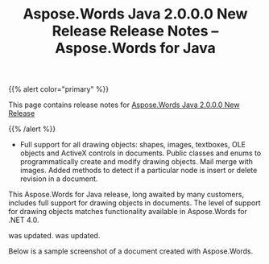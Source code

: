 ﻿---
title: Aspose.Words Java 2.0.0.0 New Release Release Notes – Aspose.Words for Java
articleTitle: Aspose.Words Java 2.0.0.0 New Release Release Notes
linktitle: Aspose.Words Java 2.0.0.0 New Release Release Notes
description: "Aspose.Words Java 2.0.0.0 New Release Release Notes – the latest updates and fixes."
type: docs
weight: 60
url: /java/aspose-words-java-2-0-0-0-new-release-release-notes/
---

{{% alert color="primary" %}}

This page contains release notes for [Aspose.Words Java 2.0.0.0 New Release](https://downloads.aspose.com/words/java/new-releases/aspose.words-java-2.0.0.0-new-release/)

{{% /alert %}}

- Full support for all drawing objects: shapes, images, textboxes, OLE objects and ActiveX controls in documents.
  Public classes and enums to programmatically create and modify drawing objects.
  Mail merge with images.
  Added methods to detect if a particular node is insert or delete revision in a document. 

This Aspose.Words for Java release, long awaited by many customers, includes full support for drawing objects in documents. The level of support for drawing objects matches functionality available in Aspose.Words for .NET 4.0.

was updated. was updated.

Below is a sample screenshot of a document created with Aspose.Words.
